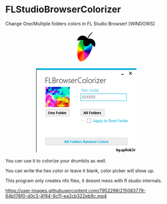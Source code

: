 # FLStudioBrowserColorizer
Change One/Multiple folders colors in FL Studio Browser! [WINDOWS] 

<p align="center">
<img width="100" height="100" src="https://raw.githubusercontent.com/sp0ok3r/FLStudioBrowserColorizer/master/fl-studio-icon.png">
</p>

<p align="center">
<img width="312" height="263" src="https://raw.githubusercontent.com/sp0ok3r/FLStudioBrowserColorizer/master/flsbc_img.png">
</p>

You can use it to colorize your drumkits as well.

You can write the hex color or leave it blank, color picker will show up.

This program only creates nfo files, it doesnt mess with fl studio internals.


https://user-images.githubusercontent.com/7952298/215083779-64b178f0-d0c3-4f94-9c11-ea2cb322eb9c.mp4


